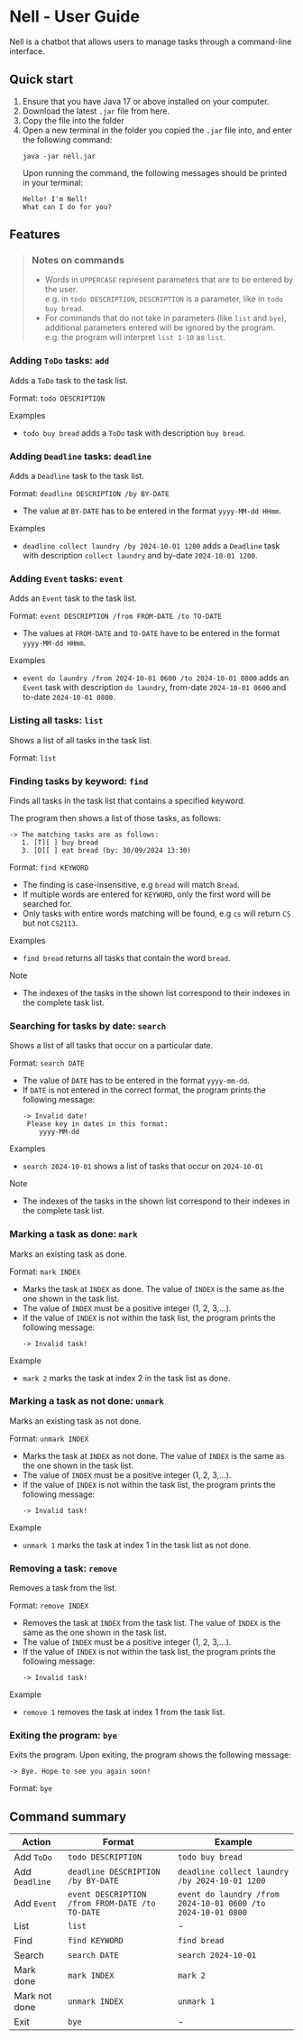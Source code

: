 # Nell - User Guide

Nell is a chatbot that allows users to manage tasks through a command-line interface. 

## Quick start

1. Ensure that you have Java 17 or above installed on your computer.
2. Download the latest `.jar` file from here.
3. Copy the file into the folder 
4. Open a new terminal in the folder you copied the `.jar` file into, and enter the following command:
   ```
   java -jar nell.jar
   ```
   Upon running the command, the following messages should be printed in your terminal:
   ```
   Hello! I'm Nell!
   What can I do for you?
   ```

## Features

> ### Notes on commands
> 
> * Words in `UPPERCASE` represent parameters that are to be entered by the user.  
> e.g. in `todo DESCRIPTION`, `DESCRIPTION` is a parameter, like in `todo buy bread`.
> * For commands that do not take in parameters (like `list` and `bye`), additional parameters
> entered will be ignored by the program.  
> e.g. the program will interpret `list 1-10` as `list`.
> 

### Adding `ToDo` tasks: `add`
Adds a `ToDo` task to the task list. 

Format: `todo DESCRIPTION`

Examples
* `todo buy bread` adds a `ToDo` task with description `buy bread`.

### Adding `Deadline` tasks: `deadline`
Adds a `Deadline` task to the task list.

Format: `deadline DESCRIPTION /by BY-DATE`
* The value at `BY-DATE` has to be entered in the format `yyyy-MM-dd HHmm`.

Examples
* `deadline collect laundry /by 2024-10-01 1200` adds a `Deadline` task with description `collect laundry`
and by-date `2024-10-01 1200`.

### Adding `Event` tasks: `event`
Adds an `Event` task to the task list.

Format: `event DESCRIPTION /from FROM-DATE /to TO-DATE`
* The values at `FROM-DATE` and `TO-DATE` have to be entered in the format `yyyy-MM-dd HHmm`.

Examples
* `event do laundry /from 2024-10-01 0600 /to 2024-10-01 0800` adds an `Event` task with description
`do laundry`, from-date `2024-10-01 0600` and to-date `2024-10-01 0800`.

### Listing all tasks: `list`
Shows a list of all tasks in the task list.

Format: `list`

### Finding tasks by keyword: `find`
Finds all tasks in the task list that contains a specified keyword.

The program then shows a list of those tasks, as follows:
```
-> The matching tasks are as follows:
   1. [T][ ] buy bread
   3. [D][ ] eat bread (by: 30/09/2024 13:30)
```

Format: `find KEYWORD`
* The finding is case-insensitive, e.g `bread` will match `Bread`.
* If multiple words are entered for `KEYWORD`, only the first word will be searched for. 
* Only tasks with entire words matching will be found, e.g `cs` will return `CS` but not `CS2113`.

Examples
* `find bread` returns all tasks that contain the word `bread`.

Note
* The indexes of the tasks in the shown list correspond to their indexes in the complete task list.

### Searching for tasks by date: `search`
Shows a list of all tasks that occur on a particular date.

Format: `search DATE`
* The value of `DATE` has to be entered in the format `yyyy-mm-dd`.
* If `DATE` is not entered in the correct format, the program prints the following message:
  ```
  -> Invalid date!
   Please key in dates in this format:
      yyyy-MM-dd
  ```

Examples
* `search 2024-10-01` shows a list of tasks that occur on `2024-10-01`

Note
* The indexes of the tasks in the shown list correspond to their indexes in the complete task list.

### Marking a task as done: `mark`
Marks an existing task as done.

Format: `mark INDEX`
* Marks the task at `INDEX` as done. The value of `INDEX` is the same as the one shown in the task list.
* The value of `INDEX` must be a positive integer (1, 2, 3,...).
* If the value of `INDEX` is not within the task list, the program prints the following message:
  ```
  -> Invalid task!
  ```
  
Example
* `mark 2` marks the task at index 2 in the task list as done.

### Marking a task as not done: `unmark`
Marks an existing task as not done.

Format: `unmark INDEX`
* Marks the task at `INDEX` as not done. The value of `INDEX` is the same as the one shown in the task list.
* The value of `INDEX` must be a positive integer (1, 2, 3,...).
* If the value of `INDEX` is not within the task list, the program prints the following message:
  ```
  -> Invalid task!
  ```
  
Example
* `unmark 1` marks the task at index 1 in the task list as not done.

### Removing a task: `remove`
Removes a task from the list.

Format: `remove INDEX`
* Removes the task at `INDEX` from the task list. The value of `INDEX` is the same as the one shown in the task list.
* The value of `INDEX` must be a positive integer (1, 2, 3,...).
* If the value of `INDEX` is not within the task list, the program prints the following message:
    ```
  -> Invalid task!
  ```
  
Example
* `remove 1` removes the task at index 1 from the task list.

### Exiting the program: `bye`
Exits the program.
Upon exiting, the program shows the following message:
```
-> Bye. Hope to see you again soon!
```

Format: `bye`

## Command summary

| Action         | Format                                          | Example                                                      |
|----------------|-------------------------------------------------|--------------------------------------------------------------|
| Add `ToDo`     | `todo DESCRIPTION`                              | `todo buy bread`                                             |
| Add `Deadline` | `deadline DESCRIPTION /by BY-DATE`              | `deadline collect laundry /by 2024-10-01 1200`               |
| Add `Event`    | `event DESCRIPTION /from FROM-DATE /to TO-DATE` | `event do laundry /from 2024-10-01 0600 /to 2024-10-01 0800` |
| List           | `list`                                          | -                                                            |
| Find           | `find KEYWORD`                                  | `find bread`                                                 |
| Search         | `search DATE`                                   | `search 2024-10-01`                                          |
| Mark done      | `mark INDEX`                                    | `mark 2`                                                     |
| Mark not done  | `unmark INDEX`                                  | `unmark 1`                                                   |
| Exit           | `bye`                                           | -                                                            |